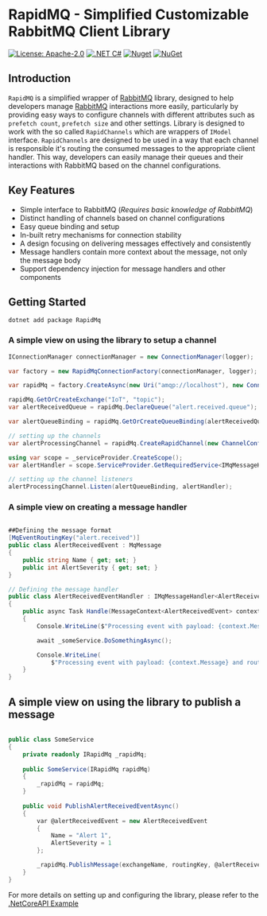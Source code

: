 ﻿# RapidMQ - Simplified Customizable RabbitMQ Client Library

[![License: Apache-2.0](https://img.shields.io/badge/License-Apache%202.0-yellow.svg)](https://opensource.org/licenses/Apache-2.0)
[![.NET C#](https://img.shields.io/badge/.NET-C%23-green)](https://docs.microsoft.com/en-us/dotnet/csharp/)
[![Nuget](https://img.shields.io/nuget/v/RapidMq?label=NuGet%20Component%20Library)](https://www.nuget.org/packages/RapidMq/)
[![NuGet](https://img.shields.io/nuget/dt/RapidMq?label=NuGet%20Downloads)](https://www.nuget.org/packages/RapidMq/)


## Introduction

`RapidMQ` is a simplified wrapper of [RabbitMQ](https://github.com/rabbitmq/rabbitmq-dotnet-client) library, designed to help developers manage [RabbitMQ](https://github.com/rabbitmq/rabbitmq-dotnet-client) interactions more easily, particularly by providing easy ways to configure channels with different attributes such as `prefetch count`, `prefetch size` and other settings. 
Library is designed to work with the so called `RapidChannels` which are wrappers of `IModel` interface. 
`RapidChannels` are designed to be used in a way that each channel is responsible it's routing the consumed messages to the appropriate client handler.
This way, developers can easily manage their queues and their interactions with RabbitMQ based on the channel configurations.

## Key Features
- Simple interface to RabbitMQ (_Requires basic knowledge of RabbitMQ_)
- Distinct handling of channels based on channel configurations
- Easy queue binding and setup
- In-built retry mechanisms for connection stability
- A design focusing on delivering messages effectively and consistently
- Message handlers contain more context about the message, not only the message body
- Support dependency injection for message handlers and other components

## Getting Started
```shell 
dotnet add package RapidMq
```

### A simple view on using the library to setup a channel
```csharp 
IConnectionManager connectionManager = new ConnectionManager(logger);

var factory = new RapidMqConnectionFactory(connectionManager, logger);

var rapidMq = factory.CreateAsync(new Uri("amqp://localhost"), new ConnectionManagerSettings(...));

rapidMq.GetOrCreateExchange("IoT", "topic");
var alertReceivedQueue = rapidMq.DeclareQueue("alert.received.queue");

var alertQueueBinding = rapidMq.GetOrCreateQueueBinding(alertReceivedQueue, iotExchange, "alert.received");

// setting up the channels
var alertProcessingChannel = rapidMq.CreateRapidChannel(new ChannelConfig("alertProcessingChannel", 300));

using var scope = _serviceProvider.CreateScope();
var alertHandler = scope.ServiceProvider.GetRequiredService<IMqMessageHandler<AlertReceivedEvent>>();

// setting up the channel listeners
alertProcessingChannel.Listen(alertQueueBinding, alertHandler);

```

### A simple view on creating a message handler
```csharp

##Defining the message format
[MqEventRoutingKey("alert.received")]
public class AlertReceivedEvent : MqMessage
{
    public string Name { get; set; }
    public int AlertSeverity { get; set; }
}

// Defining the message handler
public class AlertReceivedEventHandler : IMqMessageHandler<AlertReceivedEvent>
{
    public async Task Handle(MessageContext<AlertReceivedEvent> context)
    {
        Console.WriteLine($"Processing event with payload: {context.Message}");

        await _someService.DoSomethingAsync();

        Console.WriteLine(
            $"Processing event with payload: {context.Message} and routingKey: {context.RoutingKey} completed");
    }
}

```

## A simple view on using the library to publish a message
```csharp

public class SomeService 
{
    private readonly IRapidMq _rapidMq;
    
    public SomeService(IRapidMq rapidMq)
    {
        _rapidMq = rapidMq;
    }
    
    public void PublishAlertReceivedEventAsync()
    {
        var @alertReceivedEvent = new AlertReceivedEvent
        {
            Name = "Alert 1",
            AlertSeverity = 1
        };

        _rapidMq.PublishMessage(exchangeName, routingKey, @alertReceivedEvent);
    }
}

```

For more details on setting up and configuring the library, please refer to the [.NetCoreAPI Example](https://github.com/fisnik97/RapidMQ/tree/main/RapidMQ/WebClient)